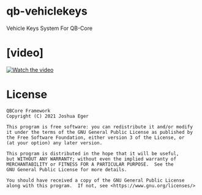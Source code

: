 # qb-vehiclekeys
Vehicle Keys System For QB-Core

# [video]
[![Watch the video](https://media.discordapp.net/attachments/1027916921091412019/1089826180796002334/qbcorekey.png)](https://www.youtube.com/watch?v=7E9TXR3lXPI)


# License

    QBCore Framework
    Copyright (C) 2021 Joshua Eger

    This program is free software: you can redistribute it and/or modify
    it under the terms of the GNU General Public License as published by
    the Free Software Foundation, either version 3 of the License, or
    (at your option) any later version.

    This program is distributed in the hope that it will be useful,
    but WITHOUT ANY WARRANTY; without even the implied warranty of
    MERCHANTABILITY or FITNESS FOR A PARTICULAR PURPOSE.  See the
    GNU General Public License for more details.

    You should have received a copy of the GNU General Public License
    along with this program.  If not, see <https://www.gnu.org/licenses/>
